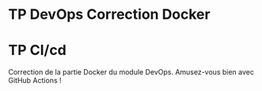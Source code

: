 # TP DevOps Correction Docker

# TP CI/cd

Correction de la partie Docker du module DevOps. Amusez-vous bien avec GitHub Actions !
